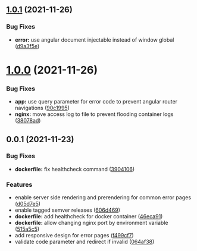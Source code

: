 ## [1.0.1](https://github.com/pascaliske/docker-traefik-errors/compare/v1.0.0...v1.0.1) (2021-11-26)


### Bug Fixes

* **error:** use angular document injectable instead of window global ([d9a3f5e](https://github.com/pascaliske/docker-traefik-errors/commit/d9a3f5e2822ee9f737b82a76f1f611ff69cbc88c))



# [1.0.0](https://github.com/pascaliske/docker-traefik-errors/compare/v0.0.1...v1.0.0) (2021-11-26)


### Bug Fixes

* **app:** use query parameter for error code to prevent angular router navigations ([90c1995](https://github.com/pascaliske/docker-traefik-errors/commit/90c199533d5b9af97646908fae78b972cbb58474))
* **nginx:** move access log to file to prevent flooding container logs ([38078ad](https://github.com/pascaliske/docker-traefik-errors/commit/38078adf5a23061f5f002f0e120798f133596097))



## 0.0.1 (2021-11-23)


### Bug Fixes

* **dockerfile:** fix healthcheck command ([3904106](https://github.com/pascaliske/docker-traefik-errors/commit/3904106d2807c2397351a763115e72023dc60a70))


### Features

* enable server side rendering and prerendering for common error pages ([d05d7e5](https://github.com/pascaliske/docker-traefik-errors/commit/d05d7e5e5def460d4fbfa37c05edc9fd1289531e))
* enable tagged semver releases ([606d469](https://github.com/pascaliske/docker-traefik-errors/commit/606d469f16cd7e3317a68a596bcba01d137adbaa))
* **dockerfile:** add healthcheck for docker container ([46eca91](https://github.com/pascaliske/docker-traefik-errors/commit/46eca9114bdf2847db8599cd9f887f487ba80668))
* **dockerfile:** allow changing nginx port by environment variable ([515a5c5](https://github.com/pascaliske/docker-traefik-errors/commit/515a5c56cd722f51ea03c6ff6c0cc639e166ee9b))
* add responsive design for error pages ([f499cf7](https://github.com/pascaliske/docker-traefik-errors/commit/f499cf762a381142806859d1efb09aef36f6d85b))
* validate code parameter and redirect if invalid ([064af38](https://github.com/pascaliske/docker-traefik-errors/commit/064af38af8b31851e31fbcec4635cc4045bc8d62))



